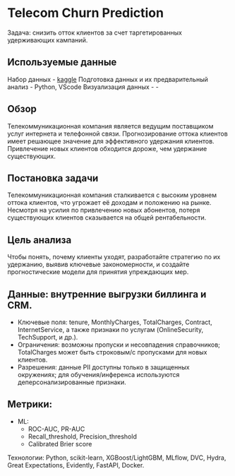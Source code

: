 # Telecom Churn Prediction

Задача: снизить отток клиентов за счет таргетированных удерживающих кампаний. 

## Используемые данные
Набор данных - [kaggle](https://www.kaggle.com/datasets/blastchar/telco-customer-churn/data)
Подготовка данных и их предварительный анализ - Python, VScode
Визуализация данных - -

## Обзор
Телекоммуникационная компания является ведущим поставщиком услуг интернета и телефонной связи. Прогнозирование оттока клиентов имеет решающее значение для эффективного удержания клиентов. Привлечение новых клиентов обходится дороже, чем удержание существующих.

## Постановка задачи
Телекоммуникационная компания сталкивается с высоким уровнем оттока клиентов, что угрожает её доходам и положению на рынке. Несмотря на усилия по привлечению новых абонентов, потеря существующих клиентов сказывается на общей рентабельности.

## Цель анализа
Чтобы понять, почему клиенты уходят, разработайте стратегию по их удержанию, выявив ключевые закономерности, и создайте прогностические модели для принятия упреждающих мер.

## Данные: внутренние выгрузки биллинга и CRM.
- Ключевые поля: tenure, MonthlyCharges, TotalCharges, Contract, InternetService, а также признаки по услугам (OnlineSecurity, TechSupport, и др.).
- Ограничения: возможны пропуски и несовпадения справочников; TotalCharges может быть строковым/с пропусками для новых клиентов.
- Разрешения: данные PII доступны только в защищенных окружениях; для обучения/инференса используются деперсонализированные признаки.

## Метрики:
- ML:
  - ROC-AUC, PR-AUC
  - Recall_threshold, Precision_threshold
  - Calibrated Brier score


Технологии: Python, scikit-learn, XGBoost/LightGBM, MLflow, DVC, Hydra, Great Expectations, Evidently, FastAPI, Docker.

